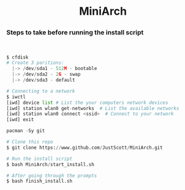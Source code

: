 # <p align='center'>MiniArch</p>

<h3>Steps to take before running the install script</h3>
<br>

```python
$ cfdisk
# Create 3 paritions:
  |-> /dev/sda1 - 512M - bootable
  |-> /dev/sda2 - 2G - swap
  |-> /dev/sda3 - default

# Connecting to a network
$ iwctl
[iwd] device list # List the your computers network devices
[iwd] station wlan0 get-networks  # List the available networks
[iwd] station wlan0 connect <ssid>  # Connect to your network
[iwd] exit

pacman -Sy git

# Clone this repo
$ git clone https://www.github.com/JustScott/MiniArch.git

# Run the install script
$ bash MiniArch/start_install.sh

# After going through the prompts
$ bash finish_install.sh

```

